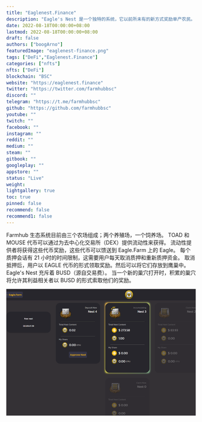 ```yaml
---
title: "Eaglenest.Finance"
description: "Eagle's Nest 是一个独特的系统，它以前所未有的新方式奖励单产农民。"
date: 2022-08-18T00:00:00+08:00
lastmod: 2022-08-18T00:00:00+08:00
draft: false
authors: ["boogArno"]
featuredImage: "eaglenest-finance.png"
tags: ["DeFi","Eaglenest.Finance"]
categories: ["nfts"]
nfts: ["DeFi"]
blockchain: "BSC"
website: "https://eaglenest.finance"
twitter: "https://twitter.com/farmhubbsc"
discord: ""
telegram: "https://t.me/farmhubbsc"
github: "https://github.com/farmhubbsc"
youtube: ""
twitch: ""
facebook: ""
instagram: ""
reddit: ""
medium: ""
steam: ""
gitbook: ""
googleplay: ""
appstore: ""
status: "Live"
weight: 
lightgallery: true
toc: true
pinned: false
recommend: false
recommend1: false
---
```

Farmhub 生态系统目前由三个农场组成；两个养殖场，一个饲养场。
TOAD 和 MOUSE 代币可以通过为去中心化交易所（DEX）提供流动性来获得。
流动性提供者将获得这些代币奖励，这些代币可以馈送到 Eagle.Farm 上的 Eagle。
每个质押会话有 21 小时的时间限制，这需要用户每天取消质押和重新质押资金。
取消抵押后，用户以 EAGLE 代币的形式领取奖励。然后可以将它们存放到鹰巢中。
Eagle's Nest 充斥着 BUSD（源自交易费）。
当一个新的巢穴打开时，积累的巢穴将允许其利益相关者以 BUSD 的形式索取他们的奖励。

![eaglenestfinance-dapp-defi-bsc-image1_84c797af716ed5fadd2b65d4a0d804a1](eaglenestfinance-dapp-defi-bsc-image1_84c797af716ed5fadd2b65d4a0d804a1.png)